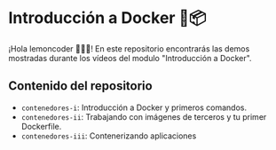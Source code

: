 # Introducción a Docker 🐳📦

¡Hola lemoncoder 👋🏻🍋! En este repositorio encontrarás las demos mostradas durante los vídeos del modulo "Introducción a Docker". 


## Contenido del repositorio

- `contenedores-i`: Introducción a Docker y primeros comandos.
- `contenedores-ii`: Trabajando con imágenes de terceros y tu primer Dockerfile.
- `contenedores-iii`: Contenerizando aplicaciones
